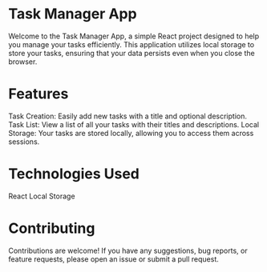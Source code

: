 # Task Manager App

Welcome to the Task Manager App, a simple React project designed to help you manage your tasks efficiently. This application utilizes local storage to store your tasks, ensuring that your data persists even when you close the browser.

# Features
Task Creation: Easily add new tasks with a title and optional description.
Task List: View a list of all your tasks with their titles and descriptions.
Local Storage: Your tasks are stored locally, allowing you to access them across sessions.

# Technologies Used
React
Local Storage

# Contributing
Contributions are welcome! If you have any suggestions, bug reports, or feature requests, please open an issue or submit a pull request.